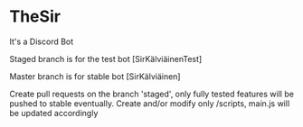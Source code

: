 # TheSir
 It's a Discord Bot


Staged branch is for the test bot [SirKälviäinenTest]

Master branch is for stable bot [SirKälviäinen]

Create pull requests on the branch 'staged', only fully tested features will be pushed to stable eventually.
Create and/or modify only /scripts, main.js will be updated accordingly
